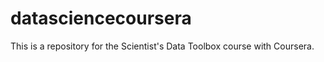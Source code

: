 datasciencecoursera
===================
This is a repository for the Scientist's Data Toolbox course with Coursera.
